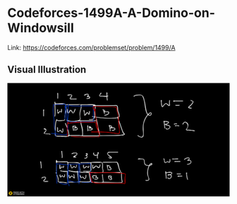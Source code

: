 # Codeforces-1499A-A-Domino-on-Windowsill
Link: https://codeforces.com/problemset/problem/1499/A
## Visual Illustration
![](Ziteboard.png)

